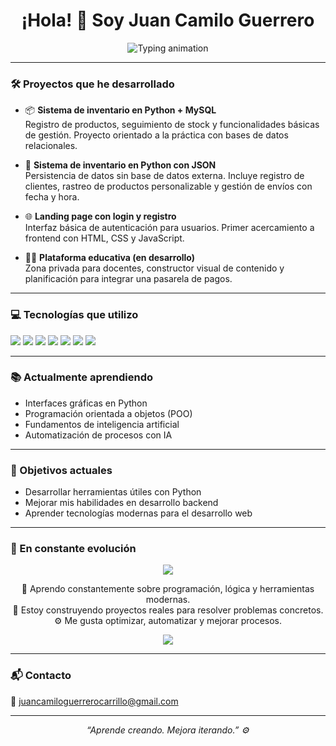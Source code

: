 <h1 align="center">¡Hola! 👋 Soy Juan Camilo Guerrero</h1>
<p align="center">
  <img src="https://readme-typing-svg.demolab.com/?font=Fira+Code&size=22&pause=1000&color=F7F7F7&center=true&vCenter=true&width=435&lines=Camino+%3D+%22aprender%2C+crear%2C+mejorar%22" alt="Typing animation" />
</p>


---

### 🛠️ Proyectos que he desarrollado

- 📦 **Sistema de inventario en Python + MySQL**  
  Registro de productos, seguimiento de stock y funcionalidades básicas de gestión. Proyecto orientado a la práctica con bases de datos relacionales.

- 🧾 **Sistema de inventario en Python con JSON**  
  Persistencia de datos sin base de datos externa. Incluye registro de clientes, rastreo de productos personalizable y gestión de envíos con fecha y hora.

- 🌐 **Landing page con login y registro**  
  Interfaz básica de autenticación para usuarios. Primer acercamiento a frontend con HTML, CSS y JavaScript.

- 🧑‍🏫 **Plataforma educativa (en desarrollo)**  
  Zona privada para docentes, constructor visual de contenido y planificación para integrar una pasarela de pagos.

---

### 💻 Tecnologías que utilizo

<p align="left">
  <img src="https://img.shields.io/badge/Python-3776AB?style=for-the-badge&logo=python&logoColor=white"/>
  <img src="https://img.shields.io/badge/MySQL-4479A1?style=for-the-badge&logo=mysql&logoColor=white"/>
  <img src="https://img.shields.io/badge/SQLite-003B57?style=for-the-badge&logo=sqlite&logoColor=white"/>
  <img src="https://img.shields.io/badge/HTML5-E34F26?style=for-the-badge&logo=html5&logoColor=white"/>
  <img src="https://img.shields.io/badge/CSS3-1572B6?style=for-the-badge&logo=css3&logoColor=white"/>
  <img src="https://img.shields.io/badge/JavaScript-F7DF1E?style=for-the-badge&logo=javascript&logoColor=black"/>
  <img src="https://img.shields.io/badge/Java-007396?style=for-the-badge&logo=java&logoColor=white"/>
</p>

---

### 📚 Actualmente aprendiendo

- Interfaces gráficas en Python
- Programación orientada a objetos (POO)
- Fundamentos de inteligencia artificial
- Automatización de procesos con IA

---

### 🚀 Objetivos actuales

- Desarrollar herramientas útiles con Python  
- Mejorar mis habilidades en desarrollo backend  
- Aprender tecnologías modernas para el desarrollo web

---

### 🚧 En constante evolución

<p align="center">
  <img src="https://capsule-render.vercel.app/api?type=waving&color=gradient&height=140&section=header&text=Construyendo+mi+camino+como+dev&fontAlign=50&fontAlignY=40&fontSize=24&desc=Cada+día+un+paso+más+cerca+de+mis+metas&descAlign=50&descAlignY=70" />
</p>

<p align="center">
  🧠 Aprendo constantemente sobre programación, lógica y herramientas modernas.<br>
  🚀 Estoy construyendo proyectos reales para resolver problemas concretos.<br>
  ⚙️ Me gusta optimizar, automatizar y mejorar procesos.
</p>

<p align="center">
  <img src="https://skillicons.dev/icons?i=py,mysql,html,css,js,java" />
</p>


---

### 📬 Contacto

📧 juancamiloguerrerocarrillo@gmail.com

---

<p align="center"><i>“Aprende creando. Mejora iterando.” ⚙️</i></p>

